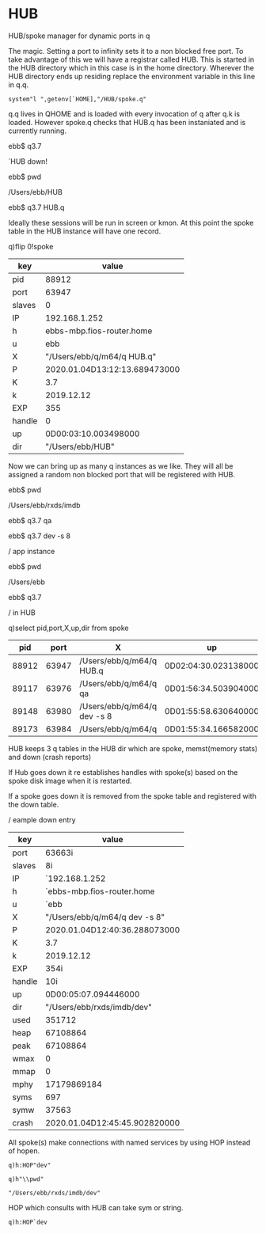 # HUB
HUB/spoke manager for dynamic ports in q

The magic. Setting a port to infinity sets it to a non blocked free port.
To take advantage of this we will have a registrar called HUB.
This is started in the HUB directory which in this case is in the home directory.
Wherever the HUB directory ends up residing replace the environment variable in this line in q.q.

```system"l ",getenv[`HOME],"/HUB/spoke.q"```

q.q lives in QHOME and is loaded with every invocation of q after q.k is loaded.
However spoke.q checks that HUB.q has been instaniated and is currently running.

ebb$ q3.7

`HUB down!
 
ebb$ pwd

/Users/ebb/HUB

ebb$ q3.7 HUB.q

Ideally these sessions will be run in screen or kmon.
At this point the spoke table in the HUB instance will have one record.

q)flip 0!spoke

key|value
------|------------------------------
pid   | 88912                        
port  | 63947                        
slaves| 0                            
IP    | 192.168.1.252                
h     | ebbs-mbp.fios-router.home    
u     | ebb                          
X     | "/Users/ebb/q/m64/q HUB.q"   
P     | 2020.01.04D13:12:13.689473000
K     | 3.7                          
k     | 2019.12.12                   
EXP   | 355                          
handle| 0                            
up    | 0D00:03:10.003498000         
dir   | "/Users/ebb/HUB"       

Now we can bring up as many q instances as we like.
They will all be assigned a random non blocked port that will be registered with HUB.

ebb$ pwd

/Users/ebb/rxds/imdb

ebb$ q3.7 qa

ebb$ q3.7 dev -s 8

/ app instance

ebb$ pwd

/Users/ebb

ebb$ q3.7

/ in HUB

q)select pid,port,X,up,dir from spoke

pid|port|X|up|dir
-----|-----|---------------------------|--------------------|------------------------
88912|63947|/Users/ebb/q/m64/q HUB.q|0D02:04:30.023138000|/Users/ebb/HUB
89117|63976|/Users/ebb/q/m64/q qa|0D01:56:34.503904000|/Users/ebb/rxds/imdb/qa
89148|63980|/Users/ebb/q/m64/q dev -s 8|0D01:55:58.630640000|/Users/ebb/rxds/imdb/dev
89173|63984|/Users/ebb/q/m64/q|0D01:55:34.166582000|/Users/ebb

HUB keeps 3 q tables in the HUB dir which are spoke, memst(memory stats) and down (crash reports)

If Hub goes down it re establishes handles with spoke(s) based on the spoke disk image when it is restarted.

If a spoke goes down it is removed from the spoke table and registered with the down table.

/ eample down entry

key|value
------|------------------------------
port  | 63663i
slaves| 8i
IP    | `192.168.1.252
h     | `ebbs-mbp.fios-router.home
u     | `ebb
X     | "/Users/ebb/q/m64/q dev -s 8"
P     | 2020.01.04D12:40:36.288073000
K     | 3.7
k     | 2019.12.12
EXP   | 354i
handle| 10i
up    | 0D00:05:07.094446000
dir   | "/Users/ebb/rxds/imdb/dev"
used  | 351712
heap  | 67108864
peak  | 67108864
wmax  | 0
mmap  | 0
mphy  | 17179869184
syms  | 697
symw  | 37563
crash | 2020.01.04D12:45:45.902820000

All spoke(s) make connections with named services by using HOP instead of hopen.

```q)h:HOP"dev"```

```q)h"\\pwd"```

```"/Users/ebb/rxds/imdb/dev"```

HOP which consults with HUB can take sym or string.

```q)h:HOP`dev```
